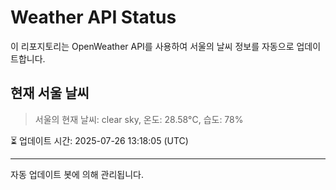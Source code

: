 
# Weather API Status

이 리포지토리는 OpenWeather API를 사용하여 서울의 날씨 정보를 자동으로 업데이트합니다.

## 현재 서울 날씨
> 서울의 현재 날씨: clear sky, 온도: 28.58°C, 습도: 78%

⏳ 업데이트 시간: 2025-07-26 13:18:05 (UTC)

---
자동 업데이트 봇에 의해 관리됩니다.

